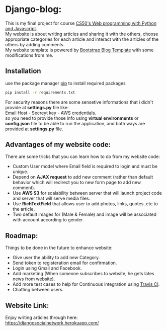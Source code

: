 # Django-blog:
This is my final project for course [CS50's Web programming with Python and Javascript](https://www.edx.org/course/cs50s-web-programming-with-python-and-javascript).  
My website is about writing articles and sharing it with the others, choose appropriate categories for each article and interact with the articles of the others by adding comments.  
My website template is powered by [Bootstrap Blog Template](https://bootstrapious.com/p/bootstrap-blog) with some modifications from me.

## Installation
use the package manager [pip](https://pip.pypa.io/en/stable/) to install required packages
```bash
pip install -r requirements.txt
```
For security reasons there are some sensetive informations that i didn't provide at **settings.py** file like:  
Email Host - Secreyt key - AWS credentials.  
so you need to provide those info using **virtual environments** or **config.json** file to be able to run the application, and both ways are provided at **settings.py** file.

## Advantages of my website code:
There are some tricks that you can learn how to do from my website code:
- Custom User model where Email field is required to login and must be unique.
- Depend on **AJAX request** to add new comment (rather than default behavior which will redirect you to new form page to add new comment).
- Use **AWS S3** for scalability between server that will launch project code and server that will serve media files.
- Use **RichTextField** that allows user to add photos, links, quotes..etc to the article.
- Two default images for (Male & Female) and image will be associated with account according to gender.

## Roadmap:
Things to be done in the future to enhance website:
- Give user the ability to add new Category.
- Send token to registeration email for confirmation.
- Login using Gmail and Facebook.
- Add marketing (When someone subscribes to website, he gets lates news from website).
- Add more test cases to help for Continuous integration using [Travis CI](https://travis-ci.org/).
- Chatting between users.

## Website Link:
Enjoy writing articles through here:  
https://djangosocialnetwork.herokuapp.com/